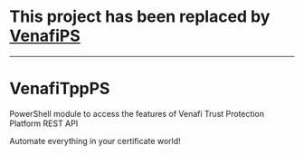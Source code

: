 # This project has been replaced by [VenafiPS](https://venafips.readthedocs.io)

--------------------------

# VenafiTppPS

PowerShell module to access the features of Venafi Trust Protection Platform REST API

Automate everything in your certificate world!
